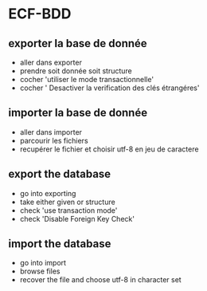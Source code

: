 # ECF-BDD

## exporter la base de donnée

- aller dans exporter 
- prendre soit donnée soit structure
- cocher 'utiliser le mode transactionnelle'
- cocher ' Desactiver la verification des clés étrangéres'

## importer la base de donnée

- aller dans importer
- parcourir les fichiers
- recupérer le fichier et choisir utf-8 en jeu de caractere


## export the database

- go into exporting
- take either given or structure
- check 'use transaction mode'
- check 'Disable Foreign Key Check'

## import the database

- go into import
- browse files
- recover the file and choose utf-8 in character set
